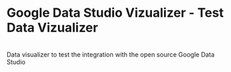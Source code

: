 # Google Data Studio Vizualizer - Test Data Vizualizer 
<br>
Data visualizer to test the integration with the open source Google Data Studio
